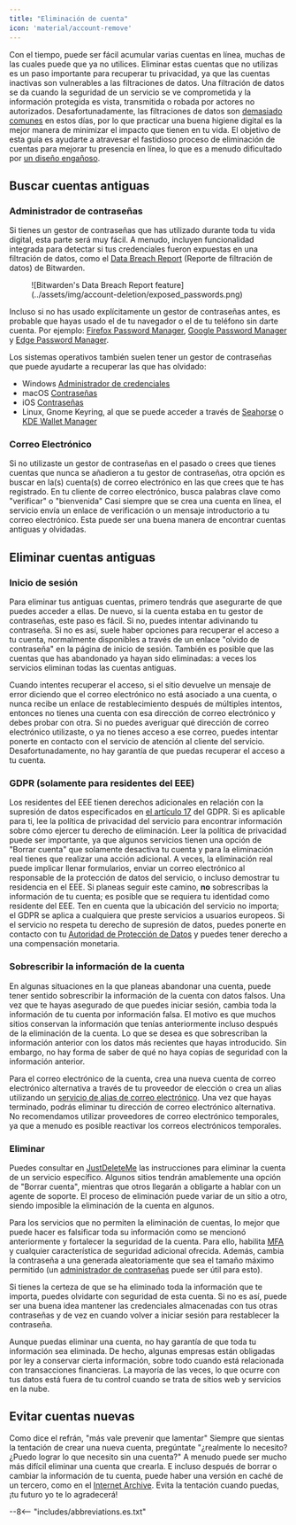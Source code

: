 ```yaml
---
title: "Eliminación de cuenta"
icon: 'material/account-remove'
---
```


Con el tiempo, puede ser fácil acumular varias cuentas en línea, muchas de las cuales puede que ya no utilices. Eliminar estas cuentas que no utilizas es un paso importante para recuperar tu privacidad, ya que las cuentas inactivas son vulnerables a las filtraciones de datos. Una filtración de datos se da cuando la seguridad de un servicio se ve comprometida y la información protegida es vista, transmitida o robada por actores no autorizados. Desafortunadamente, las filtraciones de datos son [demasiado comunes](https://haveibeenpwned.com/PwnedWebsites) en estos días, por lo que practicar una buena higiene digital es la mejor manera de minimizar el impacto que tienen en tu vida. El objetivo de esta guía es ayudarte a atravesar el fastidioso proceso de eliminación de cuentas para mejorar tu presencia en línea, lo que es a menudo dificultado por [un diseño engañoso](https://www.deceptive.design/).

## Buscar cuentas antiguas

### Administrador de contraseñas

Si tienes un gestor de contraseñas que has utilizado durante toda tu vida digital, esta parte será muy fácil. A menudo, incluyen funcionalidad integrada para detectar si tus credenciales fueron expuestas en una filtración de datos, como el [Data Breach Report](https://bitwarden.com/blog/have-you-been-pwned/) (Reporte de filtración de datos) de Bitwarden.

<figure markdown>
  ![Bitwarden's Data Breach Report feature](../assets/img/account-deletion/exposed_passwords.png)
</figure>

Incluso si no has usado explícitamente un gestor de contraseñas antes, es probable que hayas usado el de tu navegador o el de tu teléfono sin darte cuenta. Por ejemplo: [Firefox Password Manager](https://support.mozilla.org/es-es/kb/password-manager-remember-delete-edit-logins), [Google Password Manager](https://passwords.google.com/intro) y [Edge Password Manager](https://support.microsoft.com/es-es/microsoft-edge/save-or-forget-passwords-in-microsoft-edge-b4beecb0-f2a8-1ca0-f26f-9ec247a3f336).

Los sistemas operativos también suelen tener un gestor de contraseñas que puede ayudarte a recuperar las que has olvidado:

- Windows [Administrador de credenciales](https://support.microsoft.com/es-es/windows/accessing-credential-manager-1b5c916a-6a16-889f-8581-fc16e8165ac0)
- macOS [Contraseñas](https://support.apple.com/es-es/HT211145)
- iOS [Contraseñas](https://support.apple.com/en-us/HT211146)
- Linux, Gnome Keyring, al que se puede acceder a través de [Seahorse](https://help.gnome.org/users/seahorse/stable/passwords-view.html.en) o [KDE Wallet Manager](https://userbase.kde.org/KDE_Wallet_Manager/es)

### Correo Electrónico

Si no utilizaste un gestor de contraseñas en el pasado o crees que tienes cuentas que nunca se añadieron a tu gestor de contraseñas, otra opción es buscar en la(s) cuenta(s) de correo electrónico en las que crees que te has registrado. En tu cliente de correo electrónico, busca palabras clave como "verificar" o "bienvenida" Casi siempre que se crea una cuenta en línea, el servicio envía un enlace de verificación o un mensaje introductorio a tu correo electrónico. Esta puede ser una buena manera de encontrar cuentas antiguas y olvidadas.

## Eliminar cuentas antiguas

### Inicio de sesión

Para eliminar tus antiguas cuentas, primero tendrás que asegurarte de que puedes acceder a ellas. De nuevo, si la cuenta estaba en tu gestor de contraseñas, este paso es fácil. Si no, puedes intentar adivinando tu contraseña. Si no es así, suele haber opciones para recuperar el acceso a tu cuenta, normalmente disponibles a través de un enlace "olvido de contraseña" en la página de inicio de sesión. También es posible que las cuentas que has abandonado ya hayan sido eliminadas: a veces los servicios eliminan todas las cuentas antiguas.

Cuando intentes recuperar el acceso, si el sitio devuelve un mensaje de error diciendo que el correo electrónico no está asociado a una cuenta, o nunca recibe un enlace de restablecimiento después de múltiples intentos, entonces no tienes una cuenta con esa dirección de correo electrónico y debes probar con otra. Si no puedes averiguar qué dirección de correo electrónico utilizaste, o ya no tienes acceso a ese correo, puedes intentar ponerte en contacto con el servicio de atención al cliente del servicio. Desafortunadamente, no hay garantía de que puedas recuperar el acceso a tu cuenta.

### GDPR (solamente para residentes del EEE)

Los residentes del EEE tienen derechos adicionales en relación con la supresión de datos especificados en [el artículo 17](https://www.gdpr.org/regulation/article-17.html) del GDPR. Si es aplicable para ti, lee la política de privacidad del servicio para encontrar información sobre cómo ejercer tu derecho de eliminación. Leer la política de privacidad puede ser importante, ya que algunos servicios tienen una opción de "Borrar cuenta" que solamente desactiva tu cuenta y para la eliminación real tienes que realizar una acción adicional. A veces, la eliminación real puede implicar llenar formularios, enviar un correo electrónico al responsable de la protección de datos del servicio, o incluso demostrar tu residencia en el EEE. Si planeas seguir este camino, **no** sobrescribas la información de tu cuenta; es posible que se requiera tu identidad como residente del EEE. Ten en cuenta que la ubicación del servicio no importa; el GDPR se aplica a cualquiera que preste servicios a usuarios europeos. Si el servicio no respeta tu derecho de supresión de datos, puedes ponerte en contacto con tu [Autoridad de Protección de Datos](https://ec.europa.eu/info/law/law-topic/data-protection/reform/rights-citizens/redress/what-should-i-do-if-i-think-my-personal-data-protection-rights-havent-been-respected_es) y puedes tener derecho a una compensación monetaria.

### Sobrescribir la información de la cuenta

En algunas situaciones en la que planeas abandonar una cuenta, puede tener sentido sobrescribir la información de la cuenta con datos falsos. Una vez que te hayas asegurado de que puedes iniciar sesión, cambia toda la información de tu cuenta por información falsa. El motivo es que muchos sitios conservan la información que tenías anteriormente incluso después de la eliminación de la cuenta. Lo que se desea es que sobrescriban la información anterior con los datos más recientes que hayas introducido. Sin embargo, no hay forma de saber de qué no haya copias de seguridad con la información anterior.

Para el correo electrónico de la cuenta, crea una nueva cuenta de correo electrónico alternativa a través de tu proveedor de elección o crea un alias utilizando un [servicio de alias de correo electrónico](/email/#email-aliasing-services). Una vez que hayas terminado, podrás eliminar tu dirección de correo electrónico alternativa. No recomendamos utilizar proveedores de correo electrónico temporales, ya que a menudo es posible reactivar los correos electrónicos temporales.

### Eliminar

Puedes consultar en [JustDeleteMe](https://justdeleteme.xyz/es) las instrucciones para eliminar la cuenta de un servicio específico. Algunos sitios tendrán amablemente una opción de "Borrar cuenta", mientras que otros llegarán a obligarte a hablar con un agente de soporte. El proceso de eliminación puede variar de un sitio a otro, siendo imposible la eliminación de la cuenta en algunos.

Para los servicios que no permiten la eliminación de cuentas, lo mejor que puede hacer es falsificar toda su información como se mencionó anteriormente y fortalecer la seguridad de la cuenta. Para ello, habilita [MFA](basics/multi-factor-authentication) y cualquier característica de seguridad adicional ofrecida. Además, cambia la contraseña a una generada aleatoriamente que sea el tamaño máximo permitido (un [administrador de contraseñas](/passwords/#local-password-managers) puede ser útil para esto).

Si tienes la certeza de que se ha eliminado toda la información que te importa, puedes olvidarte con seguridad de esta cuenta. Si no es así, puede ser una buena idea mantener las credenciales almacenadas con tus otras contraseñas y de vez en cuando volver a iniciar sesión para restablecer la contraseña.

Aunque puedas eliminar una cuenta, no hay garantía de que toda tu información sea eliminada. De hecho, algunas empresas están obligadas por ley a conservar cierta información, sobre todo cuando está relacionada con transacciones financieras. La mayoría de las veces, lo que ocurre con tus datos está fuera de tu control cuando se trata de sitios web y servicios en la nube.

## Evitar cuentas nuevas

Como dice el refrán, "más vale prevenir que lamentar" Siempre que sientas la tentación de crear una nueva cuenta, pregúntate "¿realmente lo necesito? ¿Puedo lograr lo que necesito sin una cuenta?" A menudo puede ser mucho más difícil eliminar una cuenta que crearla. E incluso después de borrar o cambiar la información de tu cuenta, puede haber una versión en caché de un tercero, como en el [Internet Archive](https://archive.org/). Evita la tentación cuando puedas, ¡tu futuro yo te lo agradecerá!

--8<-- "includes/abbreviations.es.txt"
